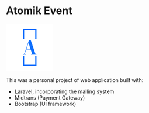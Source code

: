 # Atomik Event

![Atomik Favicon](https://github.com/daffaalex22/atomik-event-laravel/blob/main/public/img/atomik-favicon-color.png?raw=true)

This was a personal project of web application built with:
- Laravel, incorporating the mailing system
- Midtrans (Payment Gateway)
- Bootstrap (UI framework)
